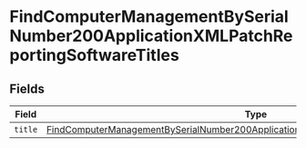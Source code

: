 # FindComputerManagementBySerialNumber200ApplicationXMLPatchReportingSoftwareTitles


## Fields

| Field                                                                                                                                                                                                       | Type                                                                                                                                                                                                        | Required                                                                                                                                                                                                    | Description                                                                                                                                                                                                 |
| ----------------------------------------------------------------------------------------------------------------------------------------------------------------------------------------------------------- | ----------------------------------------------------------------------------------------------------------------------------------------------------------------------------------------------------------- | ----------------------------------------------------------------------------------------------------------------------------------------------------------------------------------------------------------- | ----------------------------------------------------------------------------------------------------------------------------------------------------------------------------------------------------------- |
| `title`                                                                                                                                                                                                     | [FindComputerManagementBySerialNumber200ApplicationXMLPatchReportingSoftwareTitlesTitle](../../models/operations/findcomputermanagementbyserialnumber200applicationxmlpatchreportingsoftwaretitlestitle.md) | :heavy_minus_sign:                                                                                                                                                                                          | N/A                                                                                                                                                                                                         |
